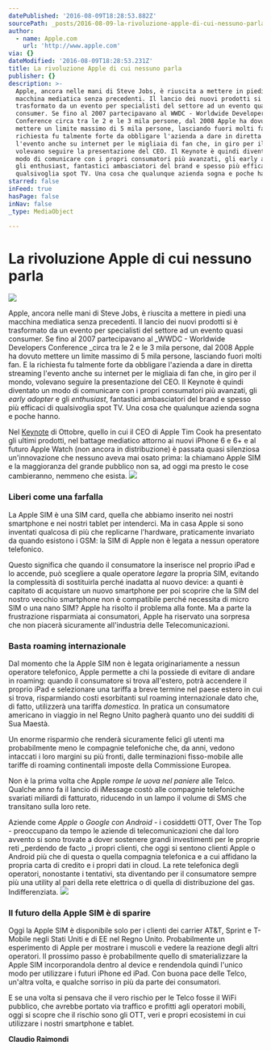 ```yaml
---
datePublished: '2016-08-09T18:28:53.882Z'
sourcePath: _posts/2016-08-09-la-rivoluzione-apple-di-cui-nessuno-parla.md
author:
  - name: Apple.com
    url: 'http://www.apple.com'
via: {}
dateModified: '2016-08-09T18:28:53.231Z'
title: La rivoluzione Apple di cui nessuno parla
publisher: {}
description: >-
  Apple, ancora nelle mani di Steve Jobs, è riuscita a mettere in piedi una
  macchina mediatica senza precedenti. Il lancio dei nuovi prodotti si è
  trasformato da un evento per specialisti del settore ad un evento quasi
  consumer. Se fino al 2007 partecipavano al WWDC - Worldwide Developers
  Conference circa tra le 2 e le 3 mila persone, dal 2008 Apple ha dovuto
  mettere un limite massimo di 5 mila persone, lasciando fuori molti fan. E la
  richiesta fu talmente forte da obbligare l'azienda a dare in diretta streaming
  l'evento anche su internet per le migliaia di fan che, in giro per il mondo,
  volevano seguire la presentazione del CEO. Il Keynote è quindi diventato un
  modo di comunicare con i propri consumatori più avanzati, gli early adopter e
  gli enthusiast, fantastici ambasciatori del brand e spesso più efficaci di
  qualsivoglia spot TV. Una cosa che qualunque azienda sogna e poche hanno.
starred: false
inFeed: true
hasPage: false
inNav: false
_type: MediaObject

---
```

# La rivoluzione Apple di cui nessuno parla
![](https://the-grid-user-content.s3-us-west-2.amazonaws.com/7e464585-4ba8-4503-92fc-e3d1b73a96f6.jpg)

Apple, ancora nelle mani di Steve Jobs, è riuscita a mettere in piedi una macchina mediatica senza precedenti. Il lancio dei nuovi prodotti si è trasformato da un evento per specialisti del settore ad un evento quasi consumer. Se fino al 2007 partecipavano al _WWDC - Worldwide Developers Conference _circa tra le 2 e le 3 mila persone, dal 2008 Apple ha dovuto mettere un limite massimo di 5 mila persone, lasciando fuori molti fan. E la richiesta fu talmente forte da obbligare l'azienda a dare in diretta streaming l'evento anche su internet per le migliaia di fan che, in giro per il mondo, volevano seguire la presentazione del CEO. Il Keynote è quindi diventato un modo di comunicare con i propri consumatori più avanzati, gli _early adopter_ e gli _enthusiast_, fantastici ambasciatori del brand e spesso più efficaci di qualsivoglia spot TV. Una cosa che qualunque azienda sogna e poche hanno.

Nel [Keynote][0] di Ottobre, quello in cui il CEO di Apple Tim Cook ha presentato gli ultimi prodotti, nel battage mediatico attorno ai nuovi iPhone 6 e 6+ e al futuro Apple Watch (non ancora in distribuzione) è passata quasi silenziosa un'innovazione che nessuno aveva mai osato prima: la chiamano Apple SIM e la maggioranza del grande pubblico non sa, ad oggi ma presto le cose cambieranno, nemmeno che esista.
![](https://the-grid-user-content.s3-us-west-2.amazonaws.com/132f8696-4a8a-42c1-be18-aa9b0e7b8fd9.jpg)

### Liberi come una farfalla

La Apple SIM è una SIM card, quella che abbiamo inserito nei nostri smartphone e nei nostri tablet per intenderci. Ma in casa Apple si sono inventati qualcosa di più che replicarne l'hardware, praticamente invariato da quando esistono i GSM: la SIM di Apple non è legata a nessun operatore telefonico.

Questo significa che quando il consumatore la inserisce nel proprio iPad e lo accende, può scegliere a quale operatore _legare_ la propria SIM, evitando la complessità di sostituirla perché inadatta al nuovo device: a quanti è capitato di acquistare un nuovo smartphone per poi scoprire che la SIM del nostro vecchio smartphone non è compatibile perché necessita di micro SIM o una nano SIM? Apple ha risolto il problema alla fonte. Ma a parte la frustrazione risparmiata ai consumatori, Apple ha riservato una sorpresa che non piacerà sicuramente all'industria delle Telecomunicazioni.

### Basta roaming internazionale

Dal momento che la Apple SIM non è legata originariamente a nessun operatore telefonico, Apple permette a chi la possiede di evitare di andare in roaming: quando il consumatore si trova all'estero, potrà accendere il proprio iPad e selezionare una tariffa a breve termine nel paese estero in cui si trova, risparmiando costi esorbitanti sul roaming internazionale dato che, di fatto, utilizzerà una tariffa _domestica._ In pratica un consumatore americano in viaggio in nel Regno Unito pagherà quanto uno dei sudditi di Sua Maestà.

Un enorme risparmio che renderà sicuramente felici gli utenti ma probabilmente meno le compagnie telefoniche che, da anni, vedono intaccati i loro margini su più fronti, dalle terminazioni fisso-mobile alle tariffe di roaming continentali imposte della Commissione Europea.

Non è la prima volta che Apple _rompe le uova nel paniere_ alle Telco. Qualche anno fa il lancio di iMessage costò alle compagnie telefoniche svariati miliardi di fatturato, riducendo in un lampo il volume di SMS che transitano sulla loro rete.

Aziende come _Apple_ o _Google con Android -_ i cosiddetti OTT, Over The Top - preoccupano da tempo le aziende di telecomunicazioni che dal loro avvento si sono trovate a dover sostenere grandi investimenti per le proprie reti _perdendo de facto _i propri clienti, che oggi si sentono clienti Apple o Android più che di questa o quella compagnia telefonica e a cui affidano la propria carta di credito e i propri dati in cloud. La rete telefonica degli operatori, nonostante i tentativi, sta diventando per il consumatore sempre più una utility al pari della rete elettrica o di quella di distribuzione del gas. Indifferenziata.
![](https://the-grid-user-content.s3-us-west-2.amazonaws.com/5adc655a-5639-4317-9215-caa9f3ae672a.jpg)

### Il futuro della Apple SIM è di sparire

Oggi la Apple SIM è disponibile solo per i clienti dei carrier AT&T, Sprint e T-Mobile negli Stati Uniti e di EE nel Regno Unito. Probabilmente un esperimento di Apple per mostrare i muscoli e vedere la reazione degli altri operatori. Il prossimo passo è probabilmente quello di smaterializzare la Apple SIM incorporandola dentro al device e rendendola quindi l'unico modo per utilizzare i futuri iPhone ed iPad. Con buona pace delle Telco, un'altra volta, e qualche sorriso in più da parte dei consumatori.

E se una volta si pensava che il vero rischio per le Telco fosse il WiFi pubblico, che avrebbe portato via traffico e profitti agli operatori mobili, oggi si scopre che il rischio sono gli OTT, veri e propri ecosistemi in cui utilizzare i nostri smartphone e tablet.

**Claudio Raimondi**

[0]: http://raimondi.link/1EHWgtP